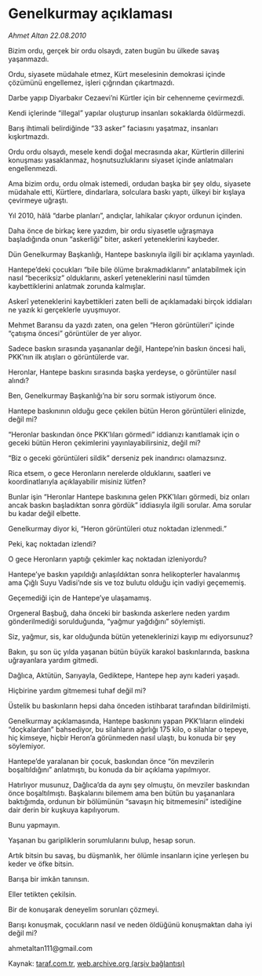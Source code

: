 # Genelkurmay açıklaması

*Ahmet Altan 22.08.2010*

<div class="yazi"><p>Bizim ordu, gerçek bir ordu olsaydı, zaten bugün bu ülkede savaş yaşanmazdı.</p>
<p>Ordu, siyasete müdahale etmez, Kürt meselesinin demokrasi içinde çözümünü engellemez, işleri çığrından çıkartmazdı.</p>
<p>Darbe yapıp Diyarbakır Cezaevi’ni Kürtler için bir cehenneme çevirmezdi.</p>
<p>Kendi içlerinde “illegal” yapılar oluşturup insanları sokaklarda öldürmezdi.</p>
<p>Barış ihtimali belirdiğinde “33 asker” faciasını yaşatmaz, insanları kışkırtmazdı.</p>
<p>Ordu ordu olsaydı, mesele kendi doğal mecrasında akar, Kürtlerin dillerini konuşması yasaklanmaz, hoşnutsuzluklarını siyaset içinde anlatmaları engellenmezdi.</p>
<p>Ama bizim ordu, ordu olmak istemedi, ordudan başka bir şey oldu, siyasete müdahale etti, Kürtlere, dindarlara, solculara baskı yaptı, ülkeyi bir kışlaya çevirmeye uğraştı.</p>
<p>Yıl 2010, hâlâ “darbe planları”, andıçlar, lahikalar çıkıyor ordunun içinden.</p>
<p>Daha önce de birkaç kere yazdım, bir ordu siyasetle uğraşmaya başladığında onun “askerliği” biter, askerî yeteneklerini kaybeder.</p>
<p>Dün Genelkurmay Başkanlığı, Hantepe baskınıyla ilgili bir açıklama yayınladı.</p>
<p>Hantepe’deki çocukları “bile bile ölüme bırakmadıklarını” anlatabilmek için nasıl “beceriksiz” olduklarını, askerî yeteneklerini nasıl tümden kaybettiklerini anlatmak zorunda kalmışlar.</p>
<p>Askerî yeteneklerini kaybettikleri zaten belli de açıklamadaki birçok iddiaları ne yazık ki gerçeklerle uyuşmuyor.</p>
<p>Mehmet Baransu da yazdı zaten, ona gelen “Heron görüntüleri” içinde “çatışma öncesi” görüntüler de yer alıyor.</p>
<p>Sadece baskın sırasında yaşananlar değil, Hantepe’nin baskın öncesi hali, PKK’nın ilk atışları o görüntülerde var.</p>
<p>Heronlar, Hantepe baskını sırasında başka yerdeyse, o görüntüler nasıl alındı?</p>
<p>Ben, Genelkurmay Başkanlığı’na bir soru sormak istiyorum önce.</p>
<p>Hantepe baskınının olduğu gece çekilen bütün Heron görüntüleri elinizde, değil mi?</p>
<p>“Heronlar baskından önce PKK’lıları görmedi” iddianızı kanıtlamak için o geceki bütün Heron çekimlerini yayınlayabilirsiniz, değil mi?</p>
<p>“Biz o geceki görüntüleri sildik” derseniz pek inandırıcı olamazsınız.</p>
<p>Rica etsem, o gece Heronların nerelerde olduklarını, saatleri ve koordinatlarıyla açıklayabilir misiniz lütfen?</p>
<p>Bunlar işin “Heronlar Hantepe baskınına gelen PKK’lıları görmedi, biz onları ancak baskın başladıktan sonra gördük” iddiasıyla ilgili sorular. Ama sorular bu kadar değil elbette.</p>
<p>Genelkurmay diyor ki, “Heron görüntüleri otuz noktadan izlenmedi.”</p>
<p>Peki, kaç noktadan izlendi?</p>
<p>O gece Heronların yaptığı çekimler kaç noktadan izleniyordu?</p>
<p>Hantepe’ye baskın yapıldığı anlaşıldıktan sonra helikopterler havalanmış ama Çığlı Suyu Vadisi’nde sis ve toz bulutu olduğu için vadiyi geçememiş.</p>
<p>Geçemediği için de Hantepe’ye ulaşamamış.</p>
<p>Orgeneral Başbuğ, daha önceki bir baskında askerlere neden yardım gönderilmediği sorulduğunda, “yağmur yağdığını” söylemişti.</p>
<p>Siz, yağmur, sis, kar olduğunda bütün yeteneklerinizi kayıp mı ediyorsunuz?</p>
<p>Bakın, şu son üç yılda yaşanan bütün büyük karakol baskınlarında, baskına uğrayanlara yardım gitmedi.</p>
<p>Dağlıca, Aktütün, Sarıyayla, Gediktepe, Hantepe hep aynı kaderi yaşadı.</p>
<p>Hiçbirine yardım gitmemesi tuhaf değil mi?</p>
<p>Üstelik bu baskınların hepsi daha önceden istihbarat tarafından bildirilmişti.</p>
<p>Genelkurmay açıklamasında, Hantepe baskınını yapan PKK’lıların elindeki “doçkalardan” bahsediyor, bu silahların ağırlığı 175 kilo, o silahlar o tepeye, hiç kimseye, hiçbir Heron’a görünmeden nasıl ulaştı, bu konuda bir şey söylemiyor.</p>
<p>Hantepe’de yaralanan bir çocuk, baskından önce “ön mevzilerin boşaltıldığını” anlatmıştı, bu konuda da bir açıklama yapılmıyor.</p>
<p>Hatırlıyor musunuz, Dağlıca’da da aynı şey olmuştu, ön mevziler baskından önce boşaltılmıştı. Başkalarını bilemem ama ben bütün bu yaşananlara baktığımda, ordunun bir bölümünün “savaşın hiç bitmemesini” istediğine dair derin bir kuşkuya kapılıyorum.</p>
<p>Bunu yapmayın.</p>
<p>Yaşanan bu garipliklerin sorumlularını bulup, hesap sorun.</p>
<p>Artık bitsin bu savaş, bu düşmanlık, her ölümle insanların içine yerleşen bu keder ve öfke bitsin.</p>
<p>Barışa bir imkân tanınsın.</p>
<p>Eller tetikten çekilsin.</p>
<p>Bir de konuşarak deneyelim sorunları çözmeyi.</p>
<p>Barışı konuşmak, çocukların nasıl ve neden öldüğünü konuşmaktan daha iyi değil mi?</p>
<p>ahmetaltan111@gmail.com</p></div>

Kaynak: [taraf.com.tr](http://www.taraf.com.tr:80/ahmet-altan/makale-genelkurmay-aciklamasi.htm), [web.archive.org (arşiv bağlantısı)](http://web.archive.org/web/20100823201835/http://www.taraf.com.tr:80/ahmet-altan/makale-genelkurmay-aciklamasi.htm)
